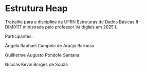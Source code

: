 # Estrutura Heap

Trabalho para a disciplina da UFRN Estruturas de Dados Básicas II - DIM0117
ministrada pelo professor Valdigleis em 2025.1. 

Participantes:

Ângelo Raphael Campelo de Araújo Barbosa

Guilherme Augusto Pondofe Santana

Nícolas Kevin Borges de Souza




